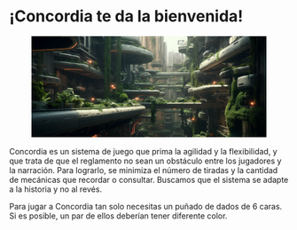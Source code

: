 # ¡Concordia te da la bienvenida!

<figure><img src=".gitbook/assets/mekanoide_futuristic_underground_city_very_dense_narrow_streets_c149f143-7041-450d-8be1-c27082a99794.png" alt=""><figcaption></figcaption></figure>

Concordia es un sistema de juego que prima la agilidad y la flexibilidad, y que trata de que el reglamento no sean un obstáculo entre los jugadores y la narración. Para lograrlo, se minimiza el número de tiradas y la cantidad de mecánicas que recordar o consultar. Buscamos que el sistema se adapte a la historia y no al revés.

Para jugar a Concordia tan solo necesitas un puñado de dados de 6 caras. Si es posible, un par de ellos deberían tener diferente color.
